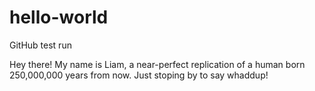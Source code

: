 # hello-world
GitHub test run


Hey there! My name is Liam, a near-perfect replication of a human born 250,000,000 years from now. Just stoping by to say whaddup!
